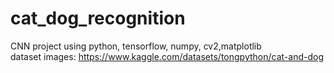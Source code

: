 # cat_dog_recognition
CNN project using python, tensorflow, numpy, cv2,matplotlib <br />
dataset images: https://www.kaggle.com/datasets/tongpython/cat-and-dog
